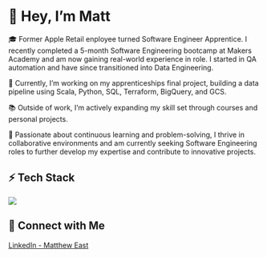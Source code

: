 # 👋 Hey, I’m Matt

🎓 Former Apple Retail enployee turned Software Engineer Apprentice. I recently completed a 5-month Software Engineering bootcamp at Makers Academy and am now gaining real-world experience in role. I started in QA automation and have since transitioned into Data Engineering.

🔭 Currently, I’m working on my apprenticeships final project, building a data pipeline using Scala, Python, SQL, Terraform, BigQuery, and GCS.

📚 Outside of work, I’m actively expanding my skill set through courses and personal projects.

🌱 Passionate about continuous learning and problem-solving, I thrive in collaborative environments and am currently seeking Software Engineering roles to further develop my expertise and contribute to innovative projects.

## ⚡ Tech Stack
<p align="left">
  <img src="https://skillicons.dev/icons?i=html,css,python,java,ruby,scala,aws,gcp,git,terraform,docker,kubernetes,bash," />
</p>


## 🚀 Connect with Me  
[LinkedIn - Matthew East](https://www.linkedin.com/in/matthew-east-a30023b8/)

